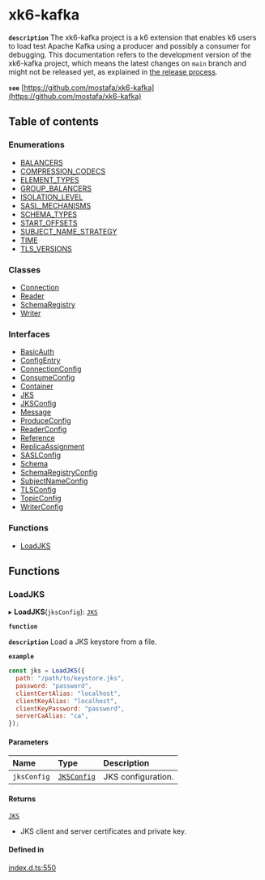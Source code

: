# xk6-kafka

**`description`**
The xk6-kafka project is a k6 extension that enables k6 users to load test Apache Kafka using a producer and possibly a consumer for debugging.
This documentation refers to the development version of the xk6-kafka project, which means the latest changes on `main` branch and might not be released yet, as explained in [the release process](https://github.com/mostafa/xk6-kafka#the-release-process).

**`see`** [https://github.com/mostafa/xk6-kafka](https://github.com/mostafa/xk6-kafka)

## Table of contents

### Enumerations

- [BALANCERS](enums/BALANCERS.md)
- [COMPRESSION_CODECS](enums/COMPRESSION_CODECS.md)
- [ELEMENT_TYPES](enums/ELEMENT_TYPES.md)
- [GROUP_BALANCERS](enums/GROUP_BALANCERS.md)
- [ISOLATION_LEVEL](enums/ISOLATION_LEVEL.md)
- [SASL_MECHANISMS](enums/SASL_MECHANISMS.md)
- [SCHEMA_TYPES](enums/SCHEMA_TYPES.md)
- [START_OFFSETS](enums/START_OFFSETS.md)
- [SUBJECT_NAME_STRATEGY](enums/SUBJECT_NAME_STRATEGY.md)
- [TIME](enums/TIME.md)
- [TLS_VERSIONS](enums/TLS_VERSIONS.md)

### Classes

- [Connection](classes/Connection.md)
- [Reader](classes/Reader.md)
- [SchemaRegistry](classes/SchemaRegistry.md)
- [Writer](classes/Writer.md)

### Interfaces

- [BasicAuth](interfaces/BasicAuth.md)
- [ConfigEntry](interfaces/ConfigEntry.md)
- [ConnectionConfig](interfaces/ConnectionConfig.md)
- [ConsumeConfig](interfaces/ConsumeConfig.md)
- [Container](interfaces/Container.md)
- [JKS](interfaces/JKS.md)
- [JKSConfig](interfaces/JKSConfig.md)
- [Message](interfaces/Message.md)
- [ProduceConfig](interfaces/ProduceConfig.md)
- [ReaderConfig](interfaces/ReaderConfig.md)
- [Reference](interfaces/Reference.md)
- [ReplicaAssignment](interfaces/ReplicaAssignment.md)
- [SASLConfig](interfaces/SASLConfig.md)
- [Schema](interfaces/Schema.md)
- [SchemaRegistryConfig](interfaces/SchemaRegistryConfig.md)
- [SubjectNameConfig](interfaces/SubjectNameConfig.md)
- [TLSConfig](interfaces/TLSConfig.md)
- [TopicConfig](interfaces/TopicConfig.md)
- [WriterConfig](interfaces/WriterConfig.md)

### Functions

- [LoadJKS](README.md#loadjks)

## Functions

### LoadJKS

▸ **LoadJKS**(`jksConfig`): [`JKS`](interfaces/JKS.md)

**`function`**

**`description`** Load a JKS keystore from a file.

**`example`**

```javascript
const jks = LoadJKS({
  path: "/path/to/keystore.jks",
  password: "password",
  clientCertAlias: "localhost",
  clientKeyAlias: "localhost",
  clientKeyPassword: "password",
  serverCaAlias: "ca",
});
```

#### Parameters

| Name        | Type                                   | Description        |
| :---------- | :------------------------------------- | :----------------- |
| `jksConfig` | [`JKSConfig`](interfaces/JKSConfig.md) | JKS configuration. |

#### Returns

[`JKS`](interfaces/JKS.md)

- JKS client and server certificates and private key.

#### Defined in

[index.d.ts:550](https://github.com/mostafa/xk6-kafka/blob/main/api-docs/index.d.ts#L550)
